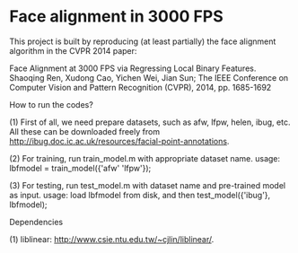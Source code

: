 Face alignment in 3000 FPS
==========================

This project is built by reproducing (at least partially) the face alignment algorithm in the CVPR 2014 paper: 

  Face Alignment at 3000 FPS via Regressing Local Binary Features. Shaoqing Ren, Xudong Cao, Yichen Wei, Jian Sun; The IEEE Conference on Computer Vision and Pattern Recognition (CVPR), 2014, pp. 1685-1692 

How to run the codes?

(1) First of all, we need prepare datasets, such as afw, lfpw, helen, ibug, etc. All these can be downloaded freely from http://ibug.doc.ic.ac.uk/resources/facial-point-annotations. 

(2) For training, run train_model.m with appropriate dataset name.
    usage: lbfmodel = train_model({'afw' 'lfpw'});

(3) For testing, run test_model.m with dataset name and pre-trained model as input.
    usage: load lbfmodel from disk, and then test_model({'ibug'}, lbfmodel);
    
Dependencies

(1) liblinear: http://www.csie.ntu.edu.tw/~cjlin/liblinear/.

